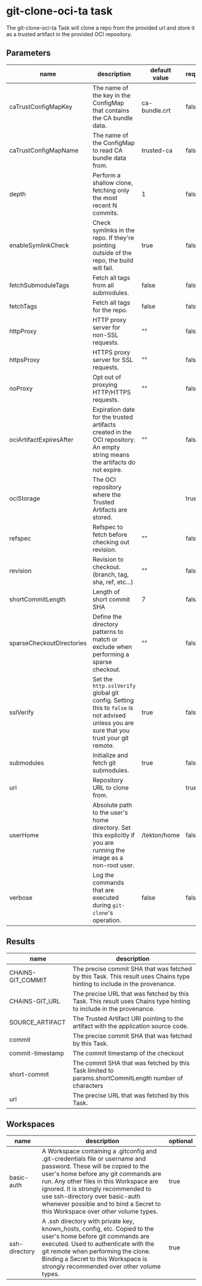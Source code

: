 # git-clone-oci-ta task

The git-clone-oci-ta Task will clone a repo from the provided url and store it as a trusted artifact in the provided OCI repository.

## Parameters
|name|description|default value|required|
|---|---|---|---|
|caTrustConfigMapKey|The name of the key in the ConfigMap that contains the CA bundle data.|ca-bundle.crt|false|
|caTrustConfigMapName|The name of the ConfigMap to read CA bundle data from.|trusted-ca|false|
|depth|Perform a shallow clone, fetching only the most recent N commits.|1|false|
|enableSymlinkCheck|Check symlinks in the repo. If they're pointing outside of the repo, the build will fail. |true|false|
|fetchSubmoduleTags|Fetch all tags from all submodules.|false|false|
|fetchTags|Fetch all tags for the repo.|false|false|
|httpProxy|HTTP proxy server for non-SSL requests.|""|false|
|httpsProxy|HTTPS proxy server for SSL requests.|""|false|
|noProxy|Opt out of proxying HTTP/HTTPS requests.|""|false|
|ociArtifactExpiresAfter|Expiration date for the trusted artifacts created in the OCI repository. An empty string means the artifacts do not expire.|""|false|
|ociStorage|The OCI repository where the Trusted Artifacts are stored.||true|
|refspec|Refspec to fetch before checking out revision.|""|false|
|revision|Revision to checkout. (branch, tag, sha, ref, etc...)|""|false|
|shortCommitLength|Length of short commit SHA|7|false|
|sparseCheckoutDirectories|Define the directory patterns to match or exclude when performing a sparse checkout.|""|false|
|sslVerify|Set the `http.sslVerify` global git config. Setting this to `false` is not advised unless you are sure that you trust your git remote.|true|false|
|submodules|Initialize and fetch git submodules.|true|false|
|url|Repository URL to clone from.||true|
|userHome|Absolute path to the user's home directory. Set this explicitly if you are running the image as a non-root user. |/tekton/home|false|
|verbose|Log the commands that are executed during `git-clone`'s operation.|false|false|

## Results
|name|description|
|---|---|
|CHAINS-GIT_COMMIT|The precise commit SHA that was fetched by this Task. This result uses Chains type hinting to include in the provenance.|
|CHAINS-GIT_URL|The precise URL that was fetched by this Task. This result uses Chains type hinting to include in the provenance.|
|SOURCE_ARTIFACT|The Trusted Artifact URI pointing to the artifact with the application source code.|
|commit|The precise commit SHA that was fetched by this Task.|
|commit-timestamp|The commit timestamp of the checkout|
|short-commit|The commit SHA that was fetched by this Task limited to params.shortCommitLength number of characters|
|url|The precise URL that was fetched by this Task.|

## Workspaces
|name|description|optional|
|---|---|---|
|basic-auth|A Workspace containing a .gitconfig and .git-credentials file or username and password. These will be copied to the user's home before any git commands are run. Any other files in this Workspace are ignored. It is strongly recommended to use ssh-directory over basic-auth whenever possible and to bind a Secret to this Workspace over other volume types. |true|
|ssh-directory|A .ssh directory with private key, known_hosts, config, etc. Copied to the user's home before git commands are executed. Used to authenticate with the git remote when performing the clone. Binding a Secret to this Workspace is strongly recommended over other volume types. |true|
